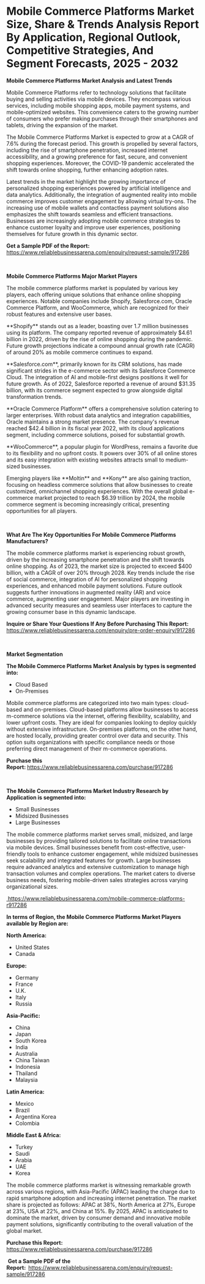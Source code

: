 <p><h1>Mobile Commerce Platforms Market Size, Share & Trends Analysis Report By Application, Regional Outlook, Competitive Strategies, And Segment Forecasts, 2025 - 2032</h1></p><p><strong>Mobile Commerce Platforms Market Analysis and Latest Trends</strong></p>
<p><p>Mobile Commerce Platforms refer to technology solutions that facilitate buying and selling activities via mobile devices. They encompass various services, including mobile shopping apps, mobile payment systems, and mobile-optimized websites. This convenience caters to the growing number of consumers who prefer making purchases through their smartphones and tablets, driving the expansion of the market.</p><p>The Mobile Commerce Platforms Market is expected to grow at a CAGR of 7.6% during the forecast period. This growth is propelled by several factors, including the rise of smartphone penetration, increased internet accessibility, and a growing preference for fast, secure, and convenient shopping experiences. Moreover, the COVID-19 pandemic accelerated the shift towards online shopping, further enhancing adoption rates.</p><p>Latest trends in the market highlight the growing importance of personalized shopping experiences powered by artificial intelligence and data analytics. Additionally, the integration of augmented reality into mobile commerce improves customer engagement by allowing virtual try-ons. The increasing use of mobile wallets and contactless payment solutions also emphasizes the shift towards seamless and efficient transactions. Businesses are increasingly adopting mobile commerce strategies to enhance customer loyalty and improve user experiences, positioning themselves for future growth in this dynamic sector.</p></p>
<p><strong>Get a Sample PDF of the Report:&nbsp;</strong> <a href="https://www.reliablebusinessarena.com/enquiry/request-sample/917286?utm_campaign=3676&utm_medium=2&utm_source=Github&utm_content=ia&utm_term=17042025&utm_id=mobile-commerce-platforms">https://www.reliablebusinessarena.com/enquiry/request-sample/917286</a></p>
<p>&nbsp;</p>
<p><strong>Mobile Commerce Platforms Major Market Players</strong></p>
<p><p>The mobile commerce platforms market is populated by various key players, each offering unique solutions that enhance online shopping experiences. Notable companies include Shopify, Salesforce.com, Oracle Commerce Platform, and WooCommerce, which are recognized for their robust features and extensive user bases. </p><p>**Shopify** stands out as a leader, boasting over 1.7 million businesses using its platform. The company reported revenue of approximately $4.61 billion in 2022, driven by the rise of online shopping during the pandemic. Future growth projections indicate a compound annual growth rate (CAGR) of around 20% as mobile commerce continues to expand.</p><p>**Salesforce.com**, primarily known for its CRM solutions, has made significant strides in the e-commerce sector with its Salesforce Commerce Cloud. The integration of AI and mobile-first designs positions it well for future growth. As of 2022, Salesforce reported a revenue of around $31.35 billion, with its commerce segment expected to grow alongside digital transformation trends.</p><p>**Oracle Commerce Platform** offers a comprehensive solution catering to larger enterprises. With robust data analytics and integration capabilities, Oracle maintains a strong market presence. The company's revenue reached $42.4 billion in its fiscal year 2022, with its cloud applications segment, including commerce solutions, poised for substantial growth.</p><p>**WooCommerce**, a popular plugin for WordPress, remains a favorite due to its flexibility and no upfront costs. It powers over 30% of all online stores and its easy integration with existing websites attracts small to medium-sized businesses.</p><p>Emerging players like **Moltin** and **Kony** are also gaining traction, focusing on headless commerce solutions that allow businesses to create customized, omnichannel shopping experiences. With the overall global e-commerce market projected to reach $6.39 trillion by 2024, the mobile commerce segment is becoming increasingly critical, presenting opportunities for all players.</p></p>
<p>&nbsp;</p>
<p><strong>What Are The Key Opportunities For Mobile Commerce Platforms Manufacturers?</strong></p>
<p><p>The mobile commerce platforms market is experiencing robust growth, driven by the increasing smartphone penetration and the shift towards online shopping. As of 2023, the market size is projected to exceed $400 billion, with a CAGR of over 20% through 2028. Key trends include the rise of social commerce, integration of AI for personalized shopping experiences, and enhanced mobile payment solutions. Future outlook suggests further innovations in augmented reality (AR) and voice commerce, augmenting user engagement. Major players are investing in advanced security measures and seamless user interfaces to capture the growing consumer base in this dynamic landscape.</p></p>
<p><strong>Inquire or Share Your Questions If Any Before Purchasing This Report:</strong> <a href="https://www.reliablebusinessarena.com/enquiry/pre-order-enquiry/917286?utm_campaign=3676&utm_medium=2&utm_source=Github&utm_content=ia&utm_term=17042025&utm_id=mobile-commerce-platforms">https://www.reliablebusinessarena.com/enquiry/pre-order-enquiry/917286</a></p>
<p>&nbsp;</p>
<p><strong>Market Segmentation</strong></p>
<p><strong>The Mobile Commerce Platforms Market Analysis by types is segmented into:</strong></p>
<p><ul><li>Cloud Based</li><li>On-Premises</li></ul></p>
<p><p>Mobile commerce platforms are categorized into two main types: cloud-based and on-premises. Cloud-based platforms allow businesses to access m-commerce solutions via the internet, offering flexibility, scalability, and lower upfront costs. They are ideal for companies looking to deploy quickly without extensive infrastructure. On-premises platforms, on the other hand, are hosted locally, providing greater control over data and security. This option suits organizations with specific compliance needs or those preferring direct management of their m-commerce operations.</p></p>
<p><strong>Purchase this Report:&nbsp;</strong><a href="https://www.reliablebusinessarena.com/purchase/917286?utm_campaign=3676&utm_medium=2&utm_source=Github&utm_content=ia&utm_term=17042025&utm_id=mobile-commerce-platforms">https://www.reliablebusinessarena.com/purchase/917286</a></p>
<p>&nbsp;</p>
<p><strong>The Mobile Commerce Platforms Market Industry Research by Application is segmented into:</strong></p>
<p><ul><li>Small Businesses</li><li>Midsized Businesses</li><li>Large Businesses</li></ul></p>
<p><p>The mobile commerce platforms market serves small, midsized, and large businesses by providing tailored solutions to facilitate online transactions via mobile devices. Small businesses benefit from cost-effective, user-friendly tools to enhance customer engagement, while midsized businesses seek scalability and integrated features for growth. Large businesses require advanced analytics and extensive customization to manage high transaction volumes and complex operations. The market caters to diverse business needs, fostering mobile-driven sales strategies across varying organizational sizes.</p></p>
<p><a href="https://www.reliablebusinessarena.com/mobile-commerce-platforms-r917286?utm_campaign=3676&utm_medium=2&utm_source=Github&utm_content=ia&utm_term=17042025&utm_id=mobile-commerce-platforms">&nbsp;https://www.reliablebusinessarena.com/mobile-commerce-platforms-r917286</a></p>
<p><strong>In terms of Region, the Mobile Commerce Platforms Market Players available by Region are:</strong></p>
<p>
    <p> <strong> North America: </strong>
        <ul>
            <li>United States</li>
            <li>Canada</li>
        </ul>
        </p> 
    <p> <strong> Europe: </strong>
        <ul>
            <li>Germany</li>
            <li>France</li>
            <li>U.K.</li>
            <li>Italy</li>
            <li>Russia</li>
        </ul>
        </p> 
    <p> <strong> Asia-Pacific: </strong>
        <ul>
            <li>China</li>
            <li>Japan</li>
            <li>South Korea</li>
            <li>India</li>
            <li>Australia</li>
            <li>China Taiwan</li>
            <li>Indonesia</li>
            <li>Thailand</li>
            <li>Malaysia</li>
        </ul>
        </p> 
    <p> <strong> Latin America: </strong>
        <ul>
            <li>Mexico</li>
            <li>Brazil</li>
            <li>Argentina Korea</li>
            <li>Colombia</li>
        </ul>
        </p> 
    <p> <strong> Middle East & Africa: </strong>
        <ul>
            <li>Turkey</li>
            <li>Saudi</li>
            <li>Arabia</li>
            <li>UAE</li>
            <li>Korea</li>
        </ul>
    </p>
    </p>
<p><p>The mobile commerce platforms market is witnessing remarkable growth across various regions, with Asia-Pacific (APAC) leading the charge due to rapid smartphone adoption and increasing internet penetration. The market share is projected as follows: APAC at 38%, North America at 27%, Europe at 23%, USA at 22%, and China at 15%. By 2025, APAC is anticipated to dominate the market, driven by consumer demand and innovative mobile payment solutions, significantly contributing to the overall valuation of the global market.</p></p>
<p><strong>Purchase this Report: </strong><a href="https://www.reliablebusinessarena.com/purchase/917286?utm_campaign=3676&utm_medium=2&utm_source=Github&utm_content=ia&utm_term=17042025&utm_id=mobile-commerce-platforms">https://www.reliablebusinessarena.com/purchase/917286</a></p>
<p>&nbsp;<strong>Get a Sample PDF of the Report:&nbsp;&nbsp;</strong><a href="https://www.reliablebusinessarena.com/enquiry/request-sample/917286?utm_campaign=3676&utm_medium=2&utm_source=Github&utm_content=ia&utm_term=17042025&utm_id=mobile-commerce-platforms">https://www.reliablebusinessarena.com/enquiry/request-sample/917286</a></p>
<p><strong></strong></p>
<p><p></p><p></p><p></p></p>